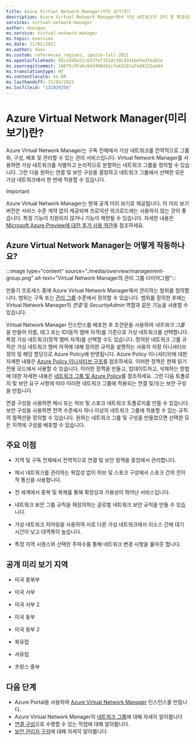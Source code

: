 ```yaml
---
title: Azure Virtual Network Manager(미리 보기)란?
description: Azure Virtual Network Manager에서 가상 네트워크의 관리 및 확장성을 간소화하는 방법을 알아봅니다.
services: virtual-network-manager
author: duongau
ms.service: virtual-network-manager
ms.topic: overview
ms.date: 11/02/2021
ms.author: duau
ms.custom: references_regions, ignite-fall-2021
ms.openlocfilehash: 05c43d5e21c637fef321dc39cd341befedfba81e
ms.sourcegitcommit: 106f5c9fa5c6d3498dd1cfe63181a7ed4125ae6d
ms.translationtype: HT
ms.contentlocale: ko-KR
ms.lasthandoff: 11/02/2021
ms.locfileid: "131029356"
---
```

# <a name="what-is-azure-virtual-network-manager-preview"></a>Azure Virtual Network Manager(미리 보기)란?

Azure Virtual Network Manager는 구독 전체에서 가상 네트워크를 전역적으로 그룹화, 구성, 배포 및 관리할 수 있는 관리 서비스입니다. Virtual Network Manager를 사용하면 가상 네트워크를 식별하고 논리적으로 분할하는 네트워크 그룹을 정의할 수 있습니다. 그런 다음 원하는 연결 및 보안 구성을 결정하고 네트워크 그룹에서 선택한 모든 가상 네트워크에서 한 번에 적용할 수 있습니다. 

> [!IMPORTANT]
> Azure Virtual Network Manager는 현재 공개 미리 보기로 제공됩니다.
> 이 미리 보기 버전은 서비스 수준 계약 없이 제공되며 프로덕션 워크로드에는 사용하지 않는 것이 좋습니다. 특정 기능이 지원되지 않거나 기능이 제한될 수 있습니다.
> 자세한 내용은 [Microsoft Azure Preview에 대한 추가 사용 약관](https://azure.microsoft.com/support/legal/preview-supplemental-terms/)을 참조하세요.

## <a name="how-does-azure-virtual-network-manager-work"></a>Azure Virtual Network Manager는 어떻게 작동하나요?

:::image type="content" source="./media/overview/management-group.png" alt-text="Virtual Network Manager의 관리 그룹 다이어그램":::

만들기 프로세스 중에 Azure Virtual Network Manager에서 관리하는 범위를 정의합니다. 범위는 구독 또는 [관리 그룹](../governance/management-groups/overview.md) 수준에서 정의할 수 있습니다. 범위를 정의한 후에는 Virtual Network Manager의 *연결* 및 *SecurityAdmin* 역할과 같은 기능을 사용할 수 있습니다.

Virtual Network Manager 인스턴스를 배포한 후 조건문을 사용하여 *네트워크 그룹* 을 만들어 이름, 태그 또는 ID(동적 멤버 자격)를 기준으로 가상 네트워크를 선택합니다. 특정 가상 네트워크(정적 멤버 자격)를 선택할 수도 있습니다. 정의된 네트워크 그룹 규칙은 가상 네트워크 멤버 자격에 대해 정의한 규칙을 설명하는 사용자 지정 이니셔티브 정의 및 해당 할당으로 Azure Policy에 반영됩니다. Azure Policy 이니셔티브에 대한 자세한 내용은 [Azure Policy 이니셔티브 구조](../governance/policy/concepts/initiative-definition-structure.md)를 참조하세요. 이러한 정책은 현재 읽기 전용 모드에서 사용할 수 있습니다. 이러한 정책을 만들고, 업데이트하고, 삭제하는 방법에 대한 자세한 내용은 [네트워크 그룹 및 Azure Policy](concept-network-groups.md#network-group-and-azure-policy)를 참조하세요. 그런 다음 토폴로지 및 보안 요구 사항에 따라 이러한 네트워크 그룹에 적용되는 연결 및/또는 보안 구성을 만듭니다. 

연결 구성을 사용하면 메시 또는 허브 및 스포크 네트워크 토폴로지를 만들 수 있습니다. 보안 구성을 사용하면 전역 수준에서 하나 이상의 네트워크 그룹에 적용할 수 있는 규칙의 컬렉션을 정의할 수 있습니다. 원하는 네트워크 그룹 및 구성을 만들었으면 선택한 모든 지역에 구성을 배포할 수 있습니다.

## <a name="key-benefits"></a>주요 이점

* 지역 및 구독 전체에서 전역적으로 연결 및 보안 정책을 중앙에서 관리합니다.

* 메시 네트워크를 관리하는 복잡성 없이 허브 및 스포크 구성에서 스포크 간의 전이적 통신을 사용합니다.

* 전 세계에서 중복 및 복제를 통해 확장성과 가용성이 뛰어난 서비스입니다.

* 네트워크 보안 그룹 규칙을 재정의하는 글로벌 네트워크 보안 규칙을 만들 수 있습니다.

* 가상 네트워크 피어링을 사용하여 서로 다른 가상 네트워크에서 리소스 간에 대기 시간이 낮고 대역폭이 높습니다.

* 특정 지역 시퀀스와 선택한 주파수를 통해 네트워크 변경 사항을 롤아웃 합니다.

## <a name="public-preview-regions"></a>공개 미리 보기 지역

* 미국 중북부

* 미국 서부

* 미국 서부 2

* 미국 동부

* 미국 동부 2

* 북유럽

* 서유럽

* 프랑스 중부

## <a name="next-steps"></a>다음 단계

- Azure Portal을 사용하여 [Azure Virtual Network Manager](create-virtual-network-manager-portal.md) 인스턴스를 만듭니다.
- Azure Virtual Network Manager의 [네트워크 그룹](concept-network-groups.md)에 대해 자세히 알아봅니다
- [연결 구성](concept-connectivity-configuration.md)으로 수행할 수 있는 작업에 대해 알아봅니다.
- [보안 관리자 구성](concept-security-admins.md)에 대해 자세히 알아봅니다.
